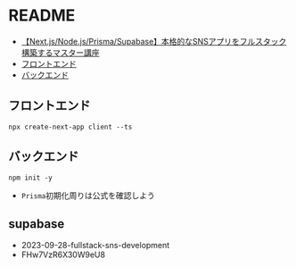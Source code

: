 # README

- [【Next.js/Node.js/Prisma/Supabase】本格的なSNSアプリをフルスタック構築するマスター講座](https://www.udemy.com/course/fullstack-sns-development/)
- [フロントエンド](https://github.com/Shin-sibainu/udemy-sns-client)
- [バックエンド](https://github.com/Shin-sibainu/udemy-sns-api)

## フロントエンド

```shell
npx create-next-app client --ts
```

## バックエンド

```shell
npm init -y
```

- `Prisma`初期化周りは公式を確認しよう

## supabase

- 2023-09-28-fullstack-sns-development
- FHw7VzR6X30W9eU8
